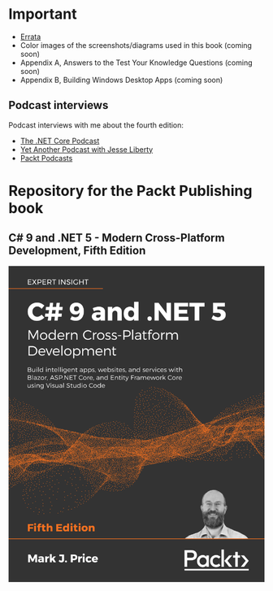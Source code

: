 # Important
- [Errata](errata.md)
- Color images of the screenshots/diagrams used in this book (coming soon)
- Appendix A, Answers to the Test Your Knowledge Questions (coming soon)
- Appendix B, Building Windows Desktop Apps (coming soon)
## Podcast interviews
Podcast interviews with me about the fourth edition:
- [The .NET Core Podcast](https://dotnetcore.show/episode-44-learning-net-core-with-mark-j-price/)
- [Yet Another Podcast with Jesse Liberty](http://jesseliberty.com/2020/02/23/mark-price-c-net-core/)
- [Packt Podcasts](https://soundcloud.com/packt-podcasts/csharp-8-dotnet-core-3-the-evolution-of-the-microsoft-ecosystem)
# Repository for the Packt Publishing book
## C# 9 and .NET 5 - Modern Cross-Platform Development, Fifth Edition

![C# 9 and .NET 5 by Packt Publishing](B16689_cover.png)
